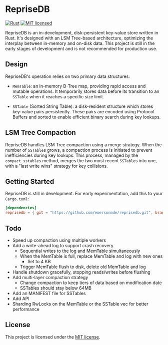 # RepriseDB

[![Rust](https://github.com/emersonmde/reprisedb/actions/workflows/rust.yml/badge.svg)](https://github.com/emersonmde/reprisedb/actions/workflows/rust.yml)
[![MIT licensed](https://img.shields.io/badge/license-MIT-blue.svg)](LICENSE)

RepriseDB is an in-development, disk-persistent key-value store written in Rust. It's designed with an LSM Tree-based architecture, optimizing the interplay between in-memory and on-disk data. This project is still in the early stages of development and is not recommended for production use.

## Design

RepriseDB's operation relies on two primary data structures:

- `MemTable`: an in-memory B-Tree map, providing rapid access and mutable operations. It temporarily stores data before its transition to an `SSTable` when it reaches a specific size limit.

- `SSTable` (Sorted String Table): a disk-resident structure which stores key-value pairs persistently. These pairs are encoded using Protocol Buffers and sorted to enable efficient binary search during key lookups.

## LSM Tree Compaction

RepriseDB handles LSM Tree compaction using a merge strategy. When the number of `SSTable`s grows, a compaction process is initiated to prevent inefficiencies during key lookups. This process, managed by the `compact_sstables` method, merges the two most recent `SSTable`s into one, with a "last write wins" strategy for key collisions.

## Getting Started

RepriseDB is still in development. For early experimentation, add this to your `Cargo.toml`:

```toml
[dependencies]
reprisedb = { git = "https://github.com/emersonmde/reprisedb.git", branch = "main" }
```

## Todo
- Speed up compaction using multiple workers
- Add a write-ahead log to support crash recovery
    - Sequential writes to the log and MemTable simultaneously
    - When the MemTable is full, replace MemTable and log with new ones
        - Set to 4 KB
    - Trigger MemTable flush to disk, delete old MemTable and log
- Handle shutdown gracefully, stopping reads/writes before flushing
- Add multi-layer compaction strategy
  - Change compaction to keep tiers of data based on modification date
  - SSTables should stay below 64MB
- Add an MANIFEST file for SSTables
- Add API
- Sharding RwLocks on the MemTable or the SSTable vec for better performance

## License

This project is licensed under the [MIT license](LICENSE).